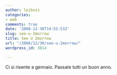 ```yaml
---
author: leibniz
categories:
- web
comments: true
date: '2008-12-30T14:55:53Z'
slug: see-u-2morrow
title: See U 2morrow
url: "/2008/12/30/see-u-2morrow/"
wordpress_id: 3814

---
```

Ci si risente a gennaio. Passate tutti un buon anno.
